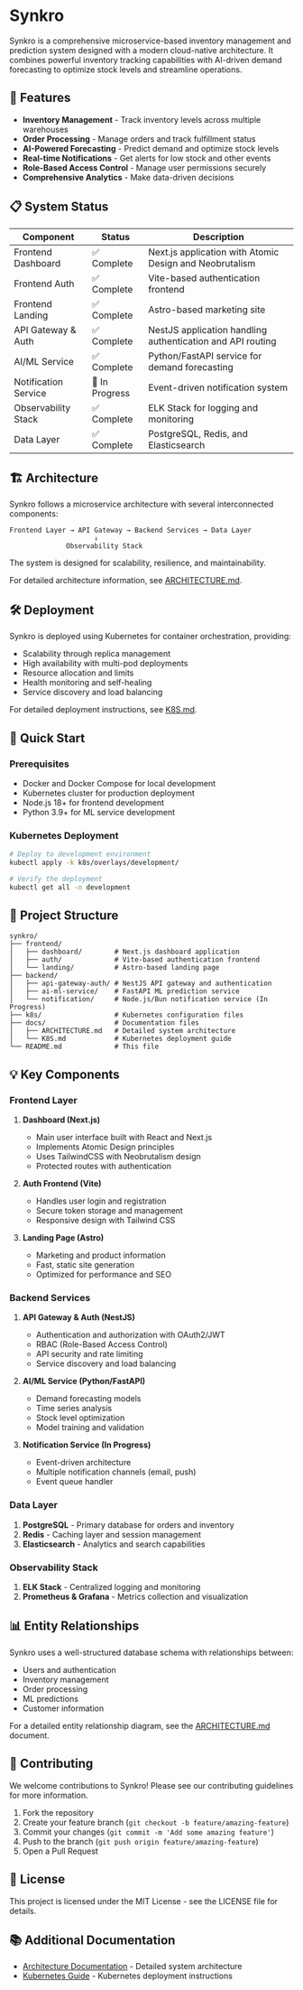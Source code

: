 # Synkro

Synkro is a comprehensive microservice-based inventory management and prediction system designed with a modern cloud-native architecture. It combines powerful inventory tracking capabilities with AI-driven demand forecasting to optimize stock levels and streamline operations.


## 🚀 Features

- **Inventory Management** - Track inventory levels across multiple warehouses
- **Order Processing** - Manage orders and track fulfillment status
- **AI-Powered Forecasting** - Predict demand and optimize stock levels
- **Real-time Notifications** - Get alerts for low stock and other events
- **Role-Based Access Control** - Manage user permissions securely
- **Comprehensive Analytics** - Make data-driven decisions

## 📋 System Status

| Component | Status | Description |
|-----------|--------|-------------|
| Frontend Dashboard | ✅ Complete | Next.js application with Atomic Design and Neobrutalism |
| Frontend Auth | ✅ Complete | Vite-based authentication frontend |
| Frontend Landing | ✅ Complete | Astro-based marketing site |
| API Gateway & Auth | ✅ Complete | NestJS application handling authentication and API routing |
| AI/ML Service | ✅ Complete | Python/FastAPI service for demand forecasting |
| Notification Service | 🚧 In Progress | Event-driven notification system |
| Observability Stack | ✅ Complete | ELK Stack for logging and monitoring |
| Data Layer | ✅ Complete | PostgreSQL, Redis, and Elasticsearch |

## 🏗️ Architecture

Synkro follows a microservice architecture with several interconnected components:

```
Frontend Layer → API Gateway → Backend Services → Data Layer
                     ↓
              Observability Stack
```

The system is designed for scalability, resilience, and maintainability.

For detailed architecture information, see [ARCHITECTURE.md](ARCHITECTURE.md).

## 🛠️ Deployment

Synkro is deployed using Kubernetes for container orchestration, providing:

- Scalability through replica management
- High availability with multi-pod deployments
- Resource allocation and limits
- Health monitoring and self-healing
- Service discovery and load balancing

For detailed deployment instructions, see [K8S.md](K8S.md).

## 🚀 Quick Start

### Prerequisites

- Docker and Docker Compose for local development
- Kubernetes cluster for production deployment
- Node.js 18+ for frontend development
- Python 3.9+ for ML service development

### Kubernetes Deployment

```bash
# Deploy to development environment
kubectl apply -k k8s/overlays/development/

# Verify the deployment
kubectl get all -n development
```

## 🧩 Project Structure

```
synkro/
├── frontend/
│   ├── dashboard/        # Next.js dashboard application
│   ├── auth/             # Vite-based authentication frontend
│   └── landing/          # Astro-based landing page
├── backend/
│   ├── api-gateway-auth/ # NestJS API gateway and authentication
│   ├── ai-ml-service/    # FastAPI ML prediction service
│   └── notification/     # Node.js/Bun notification service (In Progress)
├── k8s/                  # Kubernetes configuration files
├── docs/                 # Documentation files
│   ├── ARCHITECTURE.md   # Detailed system architecture
│   └── K8S.md            # Kubernetes deployment guide
└── README.md             # This file
```

## 💡 Key Components

### Frontend Layer

1. **Dashboard (Next.js)**
   - Main user interface built with React and Next.js
   - Implements Atomic Design principles
   - Uses TailwindCSS with Neobrutalism design
   - Protected routes with authentication

2. **Auth Frontend (Vite)**
   - Handles user login and registration
   - Secure token storage and management
   - Responsive design with Tailwind CSS

3. **Landing Page (Astro)**
   - Marketing and product information
   - Fast, static site generation
   - Optimized for performance and SEO

### Backend Services

1. **API Gateway & Auth (NestJS)**
   - Authentication and authorization with OAuth2/JWT
   - RBAC (Role-Based Access Control)
   - API security and rate limiting
   - Service discovery and load balancing

2. **AI/ML Service (Python/FastAPI)**
   - Demand forecasting models
   - Time series analysis
   - Stock level optimization
   - Model training and validation

3. **Notification Service (In Progress)**
   - Event-driven architecture
   - Multiple notification channels (email, push)
   - Event queue handler

### Data Layer

1. **PostgreSQL** - Primary database for orders and inventory
2. **Redis** - Caching layer and session management
3. **Elasticsearch** - Analytics and search capabilities

### Observability Stack

1. **ELK Stack** - Centralized logging and monitoring
2. **Prometheus & Grafana** - Metrics collection and visualization

## 📊 Entity Relationships

Synkro uses a well-structured database schema with relationships between:

- Users and authentication
- Inventory management
- Order processing
- ML predictions
- Customer information

For a detailed entity relationship diagram, see the [ARCHITECTURE.md](ARCHITECTURE.md) document.

## 🤝 Contributing

We welcome contributions to Synkro! Please see our contributing guidelines for more information.

1. Fork the repository
2. Create your feature branch (`git checkout -b feature/amazing-feature`)
3. Commit your changes (`git commit -m 'Add some amazing feature'`)
4. Push to the branch (`git push origin feature/amazing-feature`)
5. Open a Pull Request

## 📄 License

This project is licensed under the MIT License - see the LICENSE file for details.

## 📚 Additional Documentation

- [Architecture Documentation](ARCHITECTURE.md) - Detailed system architecture
- [Kubernetes Guide](K8S.md) - Kubernetes deployment instructions 